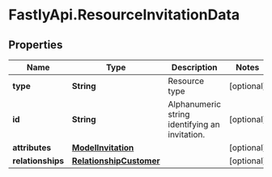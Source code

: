 # FastlyApi.ResourceInvitationData

## Properties

Name | Type | Description | Notes
------------ | ------------- | ------------- | -------------
**type** | **String** | Resource type | [optional] 
**id** | **String** | Alphanumeric string identifying an invitation. | [optional] 
**attributes** | [**ModelInvitation**](ModelInvitation.md) |  | [optional] 
**relationships** | [**RelationshipCustomer**](RelationshipCustomer.md) |  | [optional] 



